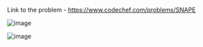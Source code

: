 Link to the problem - https://www.codechef.com/problems/SNAPE


![image](https://github.com/Haleshot/Competitive-Programming/assets/57552973/2992ee2e-f69a-4953-b6a0-038aee6c97f6)



![image](https://github.com/Haleshot/Competitive-Programming/assets/57552973/461bd35b-9327-457c-b937-ac4a94bd57bc)
